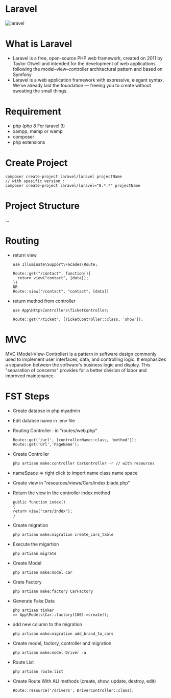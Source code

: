 # Laravel

![laravel](https://encrypted-tbn0.gstatic.com/images?q=tbn:ANd9GcSy8NmBAIXPQ_NZHWBwPkg4InkyUXTUHrN4kPswb673Agg3rR7SJ-EqZS3L9lFRXd0-XgI&usqp=CAU)

# What is Laravel

- Laravel is a free, open-source PHP web framework, created on 2011 by Taylor Otwell and intended for the development of web applications following the model–view–controller architectural pattern and based on Symfony
- Laravel is a web application framework with expressive, elegant syntax. We’ve already laid the foundation — freeing you to create without sweating the small things.

# Requirement

- php (php 8 For laravel 9)
- xampp, mamp or wamp
- composer
- php extensions

# Create Project

```
composer create-project laravel/laravel projectName
// with spesific version :
composer create-project laravel/laravel="8.*.*" projectName
```

# Project Structure

...

# Routing

- return view

  ```
  use Illuminate\Support\Facades\Route;

  Route::get("/contact", function(){
    return view("contact", [data]);
  })
  OR
  Route::view("/contact", "contact", [data])
  ```

- return method from controller

  ```
  use App\Http\Controllers\TicketController;

  Route::get("/ticket", [TicketController::class, 'show']);
  ```

# MVC

MVC (Model-View-Controller) is a pattern in software design commonly used to implement user interfaces, data, and controlling logic. It emphasizes a separation between the software's business logic and display. This "separation of concerns" provides for a better division of labor and improved maintenance.

# FST Steps

- Create databse in php myadmin

- Edit databse name in .env file

- Routing Controller : in "routes/web.php"

  ```
  Route::get('/url', [controllerName::class, 'method']);
  Route::get('Url','PageName');
  ```

- Create Controller

  ```
  php artisan make:controller CarController -r // with resources
  ```

- nameSpace => right click to import name class name space

- Create view in "resources/views/Cars/index.blade.php"

- Return the view in the controller index method

  ```
  public function index()
  {
  return view("cars/index");
  }
  ```

- Create migration

  ```
  php artisan make:migration create_cars_table
  ```

- Execute the migartion

  ```
  php artisan migrate
  ```

- Create Model

  ```
  php artisan make:model Car
  ```

- Crate Factory

  ```
  php artisan make:factory CarFactory
  ```

- Generate Fake Data

  ```
  php artisan tinker
  >> App\Models\Car::factory(100)->create();
  ```

- add new column to the migration

  ```
  php artisan make:migration add_brand_to_cars
  ```

- Create model, factory, controller and migration

  ```
  php artisan make:model Driver -a
  ```

- Route List

  ```
  php artisan route:list
  ```

- Create Route With ALl methods (create, show, update, destroy, edit)

  ```
  Route::resource('/drivers', DriverController::class);
  ```
